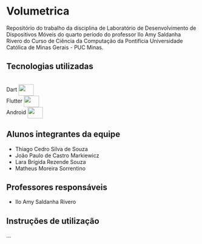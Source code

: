 # Volumetrica

Repositório do trabalho da disciplina de Laboratório de Desenvolvimento de Dispositivos Móveis do quarto período do professor Ilo Amy Saldanha Rivero do Curso de Ciência da Computação da Pontifícia Universidade Católica de Minas Gerais - PUC Minas.

## Tecnologias utilizadas



          
          
   
<div style="display: inline_block"><br>
          Dart <img align="center" height="30" width="40" src="https://cdn.jsdelivr.net/gh/devicons/devicon@latest/icons/dart/dart-original.svg" /> <br>
          Flutter <img align="center" height="30" width="40"  src="https://cdn.jsdelivr.net/gh/devicons/devicon@latest/icons/flutter/flutter-original.svg" /><br>
          Android <img align="center" height="30" width="40"  src="https://cdn.jsdelivr.net/gh/devicons/devicon@latest/icons/android/android-original.svg" />
</div>       
          
          

## Alunos integrantes da equipe

* Thiago Cedro Silva de Souza
* João Paulo de Castro Markiewicz
* Lara Brígida Rezende Souza
* Matheus Moreira Sorrentino

## Professores responsáveis

* Ilo Amy Saldanha Rivero

## Instruções de utilização

...

